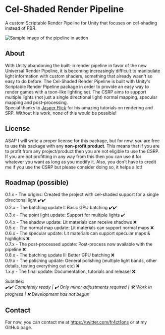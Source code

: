 # Cel-Shaded Render Pipeline  
A custom Scriptable Render Pipeline for Unity that focuses on cel-shading instead of PBR.  

![Sample image of the pipeline in action](https://github.com/lucena-fr4ct1ons/unity-csrp/blob/master/sample.png)  

## About  
With Unity abandoning the built-in render pipeline in favor of the new Universal Render Pipeline, it is becoming increasingly difficult to manipulate light information with custom shaders, something that already wasn't so easy to do before. The Cel-Shaded Render Pipeline is built with Unity's Scriptable Render Pipeline package in order to provide an easy way to render games with a toon-like lighting set. The CSRP aims to support multiple lights (not just a single directional light) normal mapping, specular mapping and post-processing.  
Special thanks to [Jasper Flick](https://catlikecoding.com/) for his amazing tutorials on rendering and SRP. Without his work, none of this would be possible!

## License
ASAP I will write a proper license for this package, but for now, you are free to use this package with any **non-profit product**. This means that if you are to profit from any project/product then you are not eligible to use the CSRP.  If you are not profitting in any way from this then you can use it for whatever you want as long as you modify it. Also, you don't have to credit me if you use the CSRP but please consider doing so, it helps a lot!  

## Roadmap (possible)  
0.1.x - The origins: Created the project with cel-shaded support for a single direcitonal light ✔️✔️  
0.2.x - The batching update I: Basic GPU batching ✔️✔️  
0.3.x - The point light update: Support for multiple lights ✔️  
0.4.x - The shadow update: Lit materials can receive shadows ❌  
0.5.x - The normal map update: Lit materials can support normal maps ❌  
0.6.x - The specular update: Lit materials can support specular maps & highlights ❌  
0.7.x - The post-processed update: Post-process now available with the pipeline ❌  
0.8.x - The batching update II: Better GPU batching ❌  
0.9.x - The polishing update: General polishing (multiple light bands, other details, testing everything out etc) ❌  
1.x.y - The final update: Documentation, tutorials and release! ❌  
  
Subtitles:  
_✔️✔️ Completely ready | ✔️ Only minor adjustments required | 🛠️ Work in progress | ❌ Development has not begun_  
 
## Contact
For now, you can contact me at https://twitter.com/fr4ct1ons or at my GitHub page.
